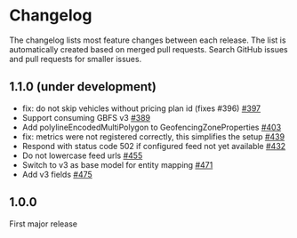 # Changelog

The changelog lists most feature changes between each release. The list is automatically created
based on merged pull requests. Search GitHub issues and pull requests for smaller issues.

## 1.1.0 (under development)

- fix: do not skip vehicles without pricing plan id (fixes #396) [#397](https://github.com/entur/lamassu/pull/397)
- Support consuming GBFS v3 [#389](https://github.com/entur/lamassu/pull/389)
- Add polylineEncodedMultiPolygon to GeofencingZoneProperties [#403](https://github.com/entur/lamassu/pull/403)
- fix: metrics were not registered correctly, this simplifies the setup [#439](https://github.com/entur/lamassu/pull/439)
- Respond with status code 502 if configured feed not yet available [#432](https://github.com/entur/lamassu/pull/432)
- Do not lowercase feed urls [#455](https://github.com/entur/lamassu/pull/455)
- Switch to v3 as base model for entity mapping [#471](https://github.com/entur/lamassu/pull/471)
- Add v3 fields [#475](https://github.com/entur/lamassu/pull/475)
  [](AUTOMATIC_CHANGELOG_PLACEHOLDER_DO_NOT_REMOVE)
  
## 1.0.0

First major release

